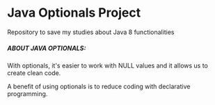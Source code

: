 # Java Optionals Project
Repository to save my studies about Java 8 functionalities

##### ABOUT JAVA OPTIONALS:
With optionals, it's easier to work with NULL values and it allows us to create clean code.

A benefit of using optionals is to reduce coding with declarative programming.
